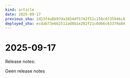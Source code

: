 ```yaml
---
kind: article
date: 2025-09-17
previous_sha: 2d23f4a8b97da3854df5742f51c158c0735946c8
deployed_sha: ecdab73e6b2511ad8b1e202f21c0d66c63379a84
---
```


# 2025-09-17

Release notes:

Geen release notes
